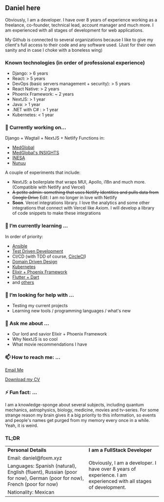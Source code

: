 ## Daniel here

Obviously, I am a developer. I have over 8 years of experience working as a freelance, co-founder, technical lead, account manager and much more. I am experienced with all stages of development for web applications.

My Github is connected to several organizations because I like to give my client's full access to their code and any software used. (Just for their own sanity and in case I choke with a boneless wing)

### Known technologies (in order of professional experience)
- Django: > 6 years
- React: > 5 years
- DevOps (basic servers management + security): > 5 years
- React Native: > 2 years
- Phoenix Framework: ~ 2 years
- NextJS: > 1 year
- Java: > 1 year
- .NET with C# : > 1 year
- Kubernetes: < 1 year

### 🔭 Currently working on...

Django + Wagtail + NextJS + Netlify Functions in:
- [MedGlobal](https://www.medglobalgroup.com/?referrer=letops)
- [MedGlobal's INSIGHTS](https://insights.medglobalgroup.com/?referrer=letops)
- [INESA](https://app.inesa.com.mx/?referrer=letops)
- [Nunuu](https://www.nunuu.mx/?referrer=letops)

A couple of experiments that include:
- NextJS: a boilerplate that wraps MUI, Apollo, i18n and much more. (Compatible with Netlify and Vercel)
- ~~A petite admin: something that uses Netlify Identities and pulls data from Google Drive~~ Edit: I am no longer in love with Netlify
- **Soon**. Vercel integrations library. I love the analytics and some other integrations that connect with Vercel like Axiom. I will develop a library of code snippets to make these integrations 

### 🌱 I’m currently learning ...

In order of priority:
- [Ansible](https://www.ansible.com/resources/get-started)
- [Test Driven Development](https://www.geeksforgeeks.org/test-driven-development-tdd/?ref=gcse)
- CI/CD (with TDD of course, [CircleCI](https://circleci.com/))
- [Domain Driven Design](https://www.geeksforgeeks.org/domain-driven-design-ddd/)
- [Kubernetes](https://kubernetes.io/)
- [Elixir + Phoenix Framework](https://www.phoenixframework.org/)
- [Flutter + Dart](https://flutter.dev/)
- and [others](https://www.gettoby.com/p/xxhnvcmyrygq)

### 🤔 I’m looking for help with ...

- Testing my current projects
- Learning new tools / programming languages / what's new

### 💬 Ask me about ...

- Our lord and savior Elixir + Phoenix Framework
- Why NextJS is so cool
- What movie recommendations I have

### 📫 How to reach me: ...

[Email Me](mailto:daniel@foxm.xyz)

[Download my CV](https://docs.google.com/document/d/1kG2uSTngYUu1kv1RphgxGuV68TmJzhvdl_neQO5to4E/edit?usp=sharing)


### ⚡ Fun fact: ...

I am a knowledge-sponge about several subjects, including quantum mechanics, astrophysics, biology, medicine, movies and tv-series. For some strange reason my brain gives it a big priority to this information, so events and people's names get purged from my memory every once in a while. Yeah, it is weird.


### TL;DR

<!-- YOU MIGHT BE WANDERING, "WHY THE F*** DID YOU BUILT THIS WITH HTML TABLES??"... JUST FOR GIGGLES -->
<table>
  <tr>
    <td><b>Personal Details</b></td>
    <td><b>I am a FullStack Developer</b></td>
  </tr>

  <tr>
    <td>Email: daniel@foxm.xyz</td>
    <td rowspan="3">Obviously, I am a developer. I have over 8 years of experience. I am experienced with all stages of development.</td>
  </tr>
  <tr>
    <td>Languages: Spanish (natural), English (fluent), Russian (poor for now), German (poor for now), French (poor for now)</td>
  </tr>
  <tr>
    <td>Nationality: Mexican</td>
  </tr>
</table>
